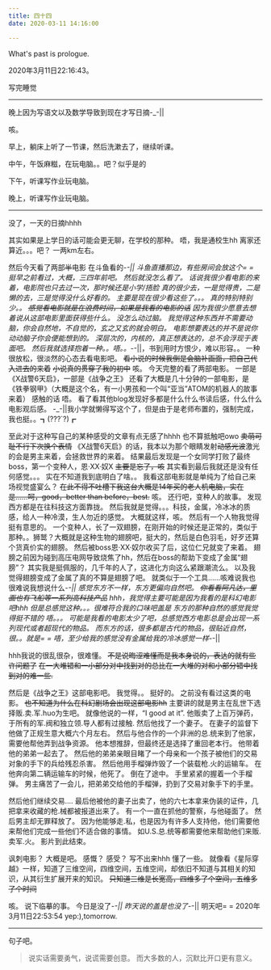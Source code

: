 ```yaml
---
title: 四十四
date: 2020-03-11 14:16:00

---
```

What's past is prologue.

<!--more-->2020年3月11日22:16:43。
写完睡觉


----------
晚上因为写语文以及数学导致到现在才写日摘-_-||

咳。

早上，躺床上听了一节课，然后洗漱去了，继续听课。

中午，午饭麻糍，在玩电脑。。吧？似乎是的

下午，听课写作业玩电脑。

晚上，听课写作业玩电脑。


----------
没了，一天的日摘hhhh

其实如果是上学日的话可能会更无聊，在学校的那种。
唔，我是通校生hh
离家还算近。。。吧？
一两km左右。

然后今天看了两部~~半~~电影
在斗鱼看的-_-||
斗鱼直播那边，有些房间会放这个= =
挺早之前看过，大概，三四年前吧。
然后就没怎么看了。
话说我很少看电影的来着，电影院也只去过一次，那时候还是小学/捂脸
真的很少去，一是觉得贵，二是懒的去，三是觉得没什么好看的。
主要是现在很少看这些了。。。
真的特别特别少。。
~~感觉看电影就是在浪费时间，如果是我看的电影的话~~
因为我很少愿意去想着说从这部电影里面获得些什么。
没怎么动过脑。
我觉得这种东西并不需要动脑，你会自然地，不自觉的，玄之又玄的就会明白。
电影想要表达的并不是说你动动脑子你会便能想到的。
深层次的，内核的，真正想表达的，总不会浮现于表面吧。
然后我就选择抱着一种。。唔。。-_-||，书到用时方恨少，难以形容。。
一种很放松，很淡然的心态去看电影吧。
~~看小说的时候我倒是会脑补画面，把自己代入进去的来着~~
~~小说真的贯穿了我的初中~~
咳。
今天完整的看了两部电影。
一部是《X战警6天启》，一部是《战争之王》
还看了大概是几十分钟的一部电影，是《铁拳钢甲》（大概是这个名，有一小男孩和一个叫“亚当”ATOM的机器人的故事来着）
感触的话
唔。
看了看其他blog发现好多都是什么什么书读后感，什么什么电影观后感。
-_-||我小学就懒得写这个了，但是由于是老师布置的，强制完成，我也挺。。┓(???`?)┏

至此对于这种写自己的某种感受的文章有点无感了hhhh
也不算抵触吧owo
~~卖萌可耻不行下次换个表情~~
《X战警6天启》的话，我本以为那个眼睛发射~~动感光波~~激光的会是男主来着，会拯救世界的来着。
结果最后发现是一个女同学打败了最终boss，第一个变种人，恩·XX·奴X ~~主要是忘了，咳~~
其实看到最后我就还是没有任何感觉。。。
实在不知道我到底明白了啥。。
我看这部电影就是单纯为了给自己来场视觉盛宴么？
~~在此不得不吐槽下我这台大概是14年买的老人机电脑，实在是……呵，good，better than before，best.~~
咳。
还行吧，变种人的故事。
发现西方都是在往科技这方面靠拢。
然后我就是觉得。。。科技，金属，冷冰冰的质感，给人一种冷漠，生人勿近的感觉。
大概就这样，咳。
然后有一个人物我觉得挺有意思的。
一个变种人，长了一双翅膀，在刚开始的时候还是正常的，类似于那种。。狮鹫？大概就是这种生物的翅膀吧，挺大的，然后是白色羽毛，好歹还算个货真价实的翅膀。
然后被boss恩·XX·奴尔收买了后，这位仁兄就变了来着。
翅膀之前因为碰到高压电网导致烧焦了hh，然后在boss的帮助下变成了金属“翅膀”？
其实我是挺佩服的，几千年的人了，这进化方向这么紧跟潮流么。
以及我觉得翅膀变成了金属了真的不算是翅膀了吧。
就类似于一个工具……咳难说我也很难说我想说什么-_-||
感觉东方不一样，东方更偏向自然吧。
~~你看看阿凡达，里面也有飞船等一系列高科技产品~~
hhh，我觉得主要可能是因为我看的是科幻电影吧hhh
但是总感觉这种。。。很难符合我的口味吧盖是
东方的那种自然的感觉我觉得挺不错的
唔。。。
可能是我看的电影太少了吧，总感觉西方电影总是会出现一系列现代或者超现代的物品。
而东方的话，很多都是古代的物品，很贴近自然，很。。就是= =
唔，至少给我的感觉没有金属给我的冷冰感觉一样-_-||

hhh我说的很乱很杂，很难懂。
~~不是说晦涩难懂而是我本身说的，表达的就有些许问题了~~
~~在一大堆错和一小部分对中找到对的总比在一大堆的对和小部分错中找到对的难一些.~~

然后是《战争之王》这部电影吧。
我觉得。。
挺好的。
之前没有看过这类的电影。
~~也不知道为什么在科幻剧场会出现这部电影hh~~
主要讲的就是男主在乱世下选择贩.卖.军.huo为生吧。
就像他说的一样，“I good at it”.
他贩卖了上百万弹药，于所有的军.阀和独立领.导人都有过接触.
然后他找了一个妻子。
在妻子的监督下他做了正规生意大概六个月左右。
然后与他合作的一个非洲的总.统来到了他家，需要他帮他弄到战争资源。
他本想推辞，但最终还是选择了重回老本行。
他带着他的弟弟一起去了。
然后他的弟弟亲眼目睹了一个母亲和一个孩子被他们的交易对象的手下的兵给残忍杀害。
然后他用手榴弹炸毁了一个装载枪.火的运输车。
在他奔向第二辆运输车的时候，他死了。
倒在了途中。
手里紧紧的握着一个手榴弹。
男主痛苦了一会儿，把弟弟交给他的手榴弹，扔到了交易对象手下的手里。

然后他们继续交易....
最后他被他的妻子出卖了，他的六七本拿来伪装的证件，几把拿来收藏的枪.械都被报道出来了。
有一个一直在抓他的警察，与他碰面了。
然后男主却无罪释放了。
因为他能够走.私，也是因为有许多人支持他，他们需要他来帮他们完成一些他们不适合做的事情。
如U.S.总.统等都需要他来帮助他们来贩.卖军.火。
影片到此结束。

讽刺电影？
大概是吧。
感慨？
感受？
写不出来hhh
懂了一些。
就像看《星际穿越》一样，知道了三维空间，四维空间，五维空间，却依旧不知道与其相关的知识，从其衍生扩展开来的知识。
~~只知道三维是长宽高，四维多了个空间，五维多了个时间~~

咳。
说下临摹的事。
今日是没了-_-||
昨天说的盖是也没了-_-||
明天吧= =
2020年3月11日22:53:54
yep:),tomorrow.

----------
句子吧。

> 说实话需要勇气，说谎需要创意。
> 而大多数的人，沉默比开口更有意义。